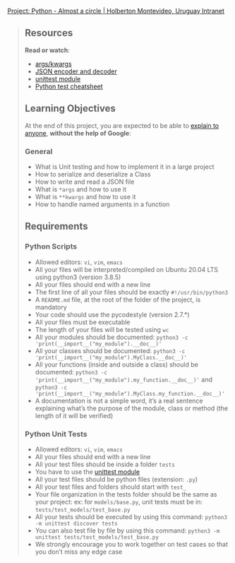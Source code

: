[Project: Python - Almost a circle | Holberton Montevideo, Uruguay Intranet](https://intranet.hbtn.io/projects/2211)

> ## Resources
> 
> **Read or watch**:
> 
> -   [args/kwargs](https://intranet.hbtn.io/rltoken/1VFpovKWOxo91RtP2lebZg "args/kwargs")
> -   [JSON encoder and decoder](https://intranet.hbtn.io/rltoken/DfJsuOTXTv2t7ycPfEXZuw "JSON encoder and decoder")
> -   [unittest module](https://intranet.hbtn.io/rltoken/_jqAzT_nImg88Bk36NHjMw "unittest module")
> -   [Python test cheatsheet](https://intranet.hbtn.io/rltoken/n7aJtd_G82AIQ9hxMg7nng "Python test cheatsheet")
> 
> ## Learning Objectives
> 
> At the end of this project, you are expected to be able to [explain to anyone](https://intranet.hbtn.io/rltoken/H-uthlOO7nk1vorFnZtI7A "explain to anyone"), **without the help of Google**:
> 
> ### General
> 
> -   What is Unit testing and how to implement it in a large project
> -   How to serialize and deserialize a Class
> -   How to write and read a JSON file
> -   What is `*args` and how to use it
> -   What is `**kwargs` and how to use it
> -   How to handle named arguments in a function
> 
> ## Requirements
> 
> ### Python Scripts
> 
> -   Allowed editors: `vi`, `vim`, `emacs`
> -   All your files will be interpreted/compiled on Ubuntu 20.04 LTS using python3 (version 3.8.5)
> -   All your files should end with a new line
> -   The first line of all your files should be exactly `#!/usr/bin/python3`
> -   A `README.md` file, at the root of the folder of the project, is mandatory
> -   Your code should use the pycodestyle (version 2.7.\*)
> -   All your files must be executable
> -   The length of your files will be tested using `wc`
> -   All your modules should be documented: `python3 -c 'print(__import__("my_module").__doc__)'`
> -   All your classes should be documented: `python3 -c 'print(__import__("my_module").MyClass.__doc__)'`
> -   All your functions (inside and outside a class) should be documented: `python3 -c 'print(__import__("my_module").my_function.__doc__)'` and `python3 -c 'print(__import__("my_module").MyClass.my_function.__doc__)'`
> -   A documentation is not a simple word, it’s a real sentence explaining what’s the purpose of the module, class or method (the length of it will be verified)
> 
> ### Python Unit Tests
> 
> -   Allowed editors: `vi`, `vim`, `emacs`
> -   All your files should end with a new line
> -   All your test files should be inside a folder `tests`
> -   You have to use the [unittest module](https://intranet.hbtn.io/rltoken/_jqAzT_nImg88Bk36NHjMw "unittest module")
> -   All your test files should be python files (extension: `.py`)
> -   All your test files and folders should start with `test_`
> -   Your file organization in the tests folder should be the same as your project: ex: for `models/base.py`, unit tests must be in: `tests/test_models/test_base.py`
> -   All your tests should be executed by using this command: `python3 -m unittest discover tests`
> -   You can also test file by file by using this command: `python3 -m unittest tests/test_models/test_base.py`
> -   We strongly encourage you to work together on test cases so that you don’t miss any edge case
